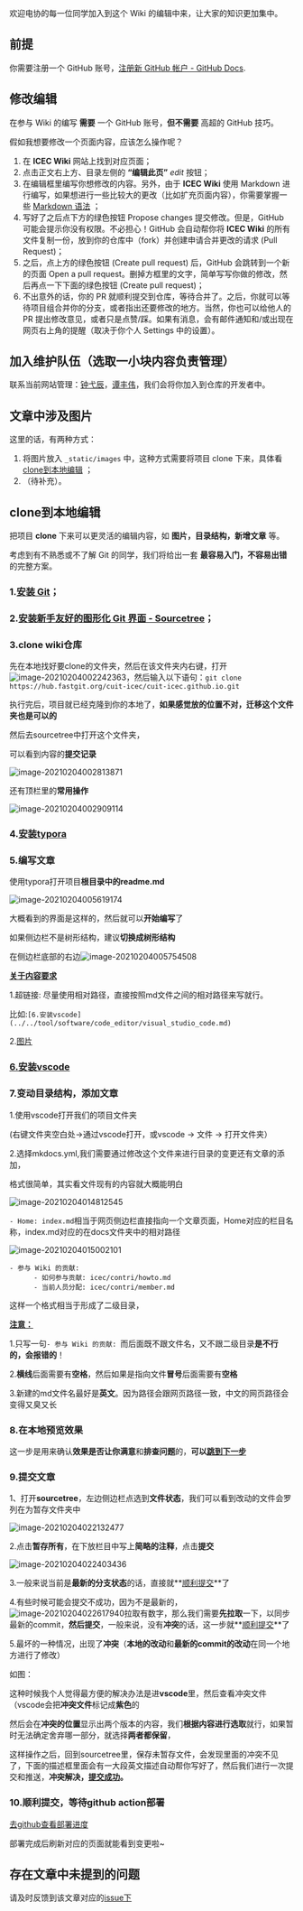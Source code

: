 欢迎电协的每一位同学加入到这个 Wiki 的编辑中来，让大家的知识更加集中。

## 前提

你需要注册一个 GitHub 账号，[注册新 GitHub 帐户 - GitHub Docs](https://docs.github.com/cn/github/getting-started-with-github/signing-up-for-a-new-github-account).

## 修改编辑

在参与 Wiki 的编写 **需要** 一个 GitHub 账号，**但不需要** 高超的 GitHub 技巧。

假如我想要修改一个页面内容，应该怎么操作呢？

1. 在 **ICEC Wiki** 网站上找到对应页面；
2. 点击正文右上方、目录左侧的 **“编辑此页”** *edit* 按钮；
3. 在编辑框里编写你想修改的内容。另外，由于 **ICEC Wiki** 使用 Markdown 进行编写，如果想进行一些比较大的更改（比如扩充页面内容），你需要掌握一些 [Markdown 语法](https://markdown.tw/) ；
4. 写好了之后点下方的绿色按钮 Propose changes 提交修改。但是，GitHub 可能会提示你没有权限。不必担心！GitHub 会自动帮你将 **ICEC Wiki** 的所有文件复制一份，放到你的仓库中（fork）并创建申请合并更改的请求 (Pull Request)；
5. 之后，点上方的绿色按钮 (Create pull request) 后，GitHub 会跳转到一个新的页面 Open a pull request。删掉方框里的文字，简单写写你做的修改，然后再点一下下面的绿色按钮 (Create pull request)；
6. 不出意外的话，你的 PR 就顺利提交到仓库，等待合并了。之后，你就可以等待项目组合并你的分支，或者指出还要修改的地方。当然，你也可以给他人的 PR 提出修改意见，或者只是点赞/踩。如果有消息，会有邮件通知和/或出现在网页右上角的提醒（取决于你个人 Settings 中的设置）。

## 加入维护队伍（选取一小块内容负责管理）

联系当前网站管理：[钟弋辰](https://github.com/ActivePeter)，[谭丰伟](https://github.com/tfx2001)，我们会将你加入到仓库的开发者中。

## 文章中涉及图片

这里的话，有两种方式：

1. 将图片放入 `_static/images` 中，这种方式需要将项目 clone 下来，具体看 [clone到本地编辑](#_5) ；
2. （待补充）。

## clone到本地编辑

把项目 **clone** 下来可以更灵活的编辑内容，如 **图片，目录结构，新增文章** 等。

考虑到有不熟悉或不了解 Git 的同学，我们将给出一套 **最容易入门，不容易出错** 的完整方案。

### 1.[安装 Git](../../tool/manage/git.md)；

### 2.[安装新手友好的图形化 Git 界面 - Sourcetree](../../tool/manage/sourcetree.md)；

### 3.clone wiki仓库

先在本地找好要clone的文件夹，然后在该文件夹内右键，打开![image-20210204002242363](https://gitee.com/zhongyichen33/testtupian/raw/master/20210204002242.png)，然后输入以下语句：`git clone https://hub.fastgit.org/cuit-icec/cuit-icec.github.io.git`

执行完后，项目就已经克隆到你的本地了，**如果感觉放的位置不对，迁移这个文件夹也是可以的**

然后去sourcetree中打开这个文件夹，

可以看到内容的**提交记录**

![image-20210204002813871](https://gitee.com/zhongyichen33/testtupian/raw/master/20210204002813.png)

还有顶栏里的**常用操作**

![image-20210204002909114](https://gitee.com/zhongyichen33/testtupian/raw/master/20210204002909.png)

### 4.[安装typora](../../tool/note/markdown/typora.md)

### 5.编写文章

使用typora打开项目**根目录中的readme.md**

![image-20210204005619174](https://gitee.com/zhongyichen33/testtupian/raw/master/20210204005619.png)

大概看到的界面是这样的，然后就可以**开始编写**了

如果侧边栏不是树形结构，建议**切换成树形结构**

在侧边栏底部的右边![image-20210204005754508](https://gitee.com/zhongyichen33/testtupian/raw/master/20210204005754.png)

**<u>关于内容要求</u>**

1.超链接: 尽量使用相对路径，直接按照md文件之间的相对路径来写就行。

​		比如:`[6.安装vscode](../../tool/software/code_editor/visual_studio_code.md)`

2.[图片](#_4)

### [6.安装vscode](../../tool/software/code_editor/visual_studio_code.md)

### 7.变动目录结构，添加文章

1.使用vscode打开我们的项目文件夹

(右键文件夹空白处->通过vscode打开，或vscode -> 文件 -> 打开文件夹）

2.选择mkdocs.yml,我们需要通过修改这个文件来进行目录的变更还有文章的添加，

格式很简单，其实看文件现有的内容就大概能明白

![image-20210204014812545](https://gitee.com/zhongyichen33/testtupian/raw/master/20210204014812.png)

`- Home: index.md`相当于网页侧边栏直接指向一个文章页面，Home对应的栏目名称，index.md对应的在docs文件夹中的相对路径

![image-20210204015002101](https://gitee.com/zhongyichen33/testtupian/raw/master/20210204015002.png)

```
- 参与 Wiki 的贡献: 
      - 如何参与贡献: icec/contri/howto.md
      - 当前人员分配: icec/contri/member.md
```

这样一个格式相当于形成了二级目录，

**<u>注意：</u>**

1.只写一句`- 参与 Wiki 的贡献: `而后面既不跟文件名，又不跟二级目录**是不行的，会报错的**！

2.**横线**后面需要有**空格**，然后如果是指向文件**冒号**后面需要有**空格**

3.新建的md文件名最好是**英文**。因为路径会跟网页路径一致，中文的网页路径会变得又臭又长

### 8.在本地预览效果

这一步是用来确认**效果是否让你满意**和**排查问题**的，**可以[跳到下一步](#9)**

### 9.提交文章

1、打开**sourcetree**，左边侧边栏点选到**文件状态**，我们可以看到改动的文件会罗列在为暂存文件夹中

![image-20210204022132477](https://gitee.com/zhongyichen33/testtupian/raw/master/20210204022132.png)

2.点击**暂存所有**，在下放栏目中写上**简略的注释**，点击**提交**

![image-20210204022403436](https://gitee.com/zhongyichen33/testtupian/raw/master/20210204022403.png)

3.一般来说当前是**最新的分支状态**的话，直接就**[顺利提交](#10github-action)**了

4.有些时候可能会提交不成功，因为不是最新的，![image-20210204022617940](https://gitee.com/zhongyichen33/testtupian/raw/master/20210204022618.png)拉取有数字，那么我们需要**先拉取**一下，以同步最新的commit，**然后提交**，一般来说，没有**冲突**的话，这一步就**[顺利提交](#10github-action)**了

5.最坏的一种情况，出现了**冲突**（**本地的改动**和**最新的commit的改动**在同一个地方进行了修改）

如图：

这种时候我个人觉得最方便的解决办法是进**vscode**里，然后查看冲突文件（vscode会把**冲突文件**标记成**紫色**的

然后会在**冲突的位置**显示出两个版本的内容，我们**根据内容进行选取**就行，如果暂时无法确定舍弃哪一部分，就选择**两者都保留**，

这样操作之后，回到sourcetree里，保存未暂存文件，会发现里面的冲突不见了，下面的描述框里面会有一大段英文描述自动帮你写好了，然后我们进行一次提交和推送，**冲突解决，[提交成功](#10github-action)。**

### 10.顺利提交，等待github action部署

[去github查看部署进度](https://github.com/cuit-icec/cuit-icec.github.io/actions)

部署完成后刷新对应的页面就能看到变更啦~

## 存在文章中未提到的问题

请及时反馈到该文章对应的[issue下](https://github.com/cuit-icec/cuit-icec.github.io/issues/5)